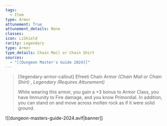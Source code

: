 ```yaml
---
tags:
  - Item
type: Armor
attunement: True
attunement_details: None
classes:
icon: LiShield
rarity: Legendary
type: Armor
type_details: Chain Mail or Chain Shirt
sources: 
  - "[[Dungeon Master's Guide 2024]]"
---
```

>[!legendary-armor-callout] Efreeti Chain
>_Armor (Chain Mail or Chain Shirt) , Legendary (Requires Attunement)_
>
>While wearing this armor, you gain a +3 bonus to Armor Class, you have Immunity to Fire damage, and you know Primordial. In addition, you can stand on and move across molten rock as if it were solid ground.
>


![[dungeon-masters-guide-2024.avif|banner]]